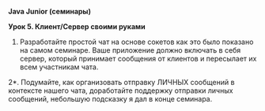 **Java Junior (семинары)**

**Урок 5. Клиент/Сервер своими руками**

1. Разработайте простой чат на основе сокетов как это было показано на самом семинаре.
   Ваше приложение должно включать в себя сервер, который принимает сообщения от клиентов и пересылает их всем участникам чата.

2*. Подумайте, как организовать отправку ЛИЧНЫХ сообщений в контексте нашего чата, 
    доработайте поддержку отправки личных сообщений, небольшую подсказку я дал в конце семинара.
